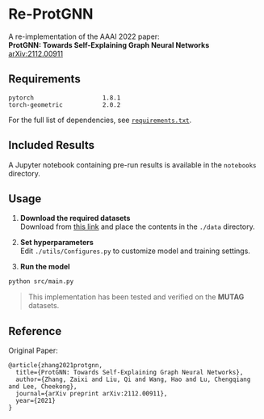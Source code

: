 # Re-ProtGNN
A re-implementation of the AAAI 2022 paper:  
**ProtGNN: Towards Self-Explaining Graph Neural Networks**  
[arXiv:2112.00911](https://arxiv.org/abs/2112.00911)

## Requirements
```
pytorch                   1.8.1             
torch-geometric           2.0.2
```
For the full list of dependencies, see [`requirements.txt`](../requirements.txt).

## Included Results

A Jupyter notebook containing pre-run results is available in the `notebooks` directory.


## Usage

1. **Download the required datasets**  
   Download from [this link](https://mailustceducn-my.sharepoint.com/:u:/g/personal/yhy12138_mail_ustc_edu_cn/ET69UPOa9jxAlob03sWzJ50BeXM-lMjoKh52h6aFc8E8Jw?e=lglJcP) and place the contents in the `./data` directory.

2. **Set hyperparameters**  
   Edit `./utils/Configures.py` to customize model and training settings.

3. **Run the model**

```bash
python src/main.py
```

> This implementation has been tested and verified on the **MUTAG** datasets.

## Reference

Original Paper:

```
@article{zhang2021protgnn,
  title={ProtGNN: Towards Self-Explaining Graph Neural Networks},
  author={Zhang, Zaixi and Liu, Qi and Wang, Hao and Lu, Chengqiang and Lee, Cheekong},
  journal={arXiv preprint arXiv:2112.00911},
  year={2021}
}
```

